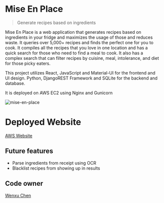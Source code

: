# Mise En Place
> Generate recipes based on ingredients

Mise En Place is a web application that generates recipes based on ingredients in your fridge and maximizes the usage of those and reduces waste. It queries over 5,000+ recipes and finds the perfect one for you to cook. It compiles all the recipes that you love in one location and has a quick search for those who need to find a meal to cook. It also has a complex search that can filter recipes by cuisine, meal, intolerance, and diet for those picky eaters.

This project utilizes React, JavaScript and Material-UI for the frontend and UI design. Python, DjangoREST Framework and SQLite for the backend and database.

It is deployed on AWS EC2 using Nginx and Gunicorn 

![mise-en-place](https://user-images.githubusercontent.com/61256722/221073819-e3403eaa-66cc-4ec1-b641-615d64dbb549.gif)


# Deployed Website
[AWS Website](http://miseenplace.art/)

## Future features
* Parse ingredients from receipt using OCR
* Blacklist recipes from showing up in results

## Code owner
[Wenxu Chen](https://github.com/WenxuC)  

